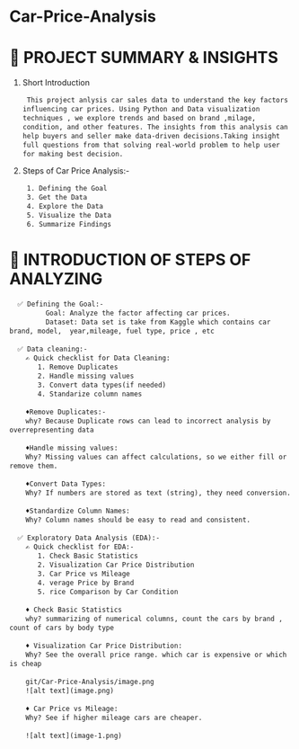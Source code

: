 # Car-Price-Analysis
# 📌 PROJECT SUMMARY & INSIGHTS

1. Short Introduction

        This project anlysis car sales data to understand the key factors influencing car prices. Using Python and Data visualization techniques , we explore trends and based on brand ,milage, condition, and other features. The insights from this analysis can help buyers and seller make data-driven decisions.Taking insight full questions from that solving real-world problem to help user for making best decision.

2. Steps of Car Price Analysis:-

        1. Defining the Goal
        3. Get the Data
        4. Explore the Data
        5. Visualize the Data
        6. Summarize Findings

# 📌 INTRODUCTION OF STEPS OF ANALYZING

      ✅ Defining the Goal:-
             Goal: Analyze the factor affecting car prices.
             Dataset: Data set is take from Kaggle which contains car brand, model,  year,mileage, fuel type, price , etc

      ✅ Data cleaning:-
        ✍️ Quick checklist for Data Cleaning:
           1. Remove Duplicates
           2. Handle missing values
           3. Convert data types(if needed)
           4. Standarize column names
        
        ♦️Remove Duplicates:-
        why? Because Duplicate rows can lead to incorrect analysis by overrepresenting data 

        ♦️Handle missing values:
        Why? Missing values can affect calculations, so we either fill or remove them.

        ♦️Convert Data Types:
        Why? If numbers are stored as text (string), they need conversion.

        ♦️Standardize Column Names:
        Why? Column names should be easy to read and consistent.
     
      ✅ Exploratory Data Analysis (EDA):-
        ✍️ Quick checklist for EDA:-
           1. Check Basic Statistics
           2. Visualization Car Price Distribution
           3. Car Price vs Mileage
           4. verage Price by Brand
           5. rice Comparison by Car Condition

        ♦️ Check Basic Statistics
        why? summarizing of numerical columns, count the cars by brand , count of cars by body type
        
        ♦️ Visualization Car Price Distribution:
        Why? See the overall price range. which car is expensive or which is cheap 

        git/Car-Price-Analysis/image.png
        ![alt text](image.png)

        ♦️ Car Price vs Mileage:
        Why? See if higher mileage cars are cheaper.

        ![alt text](image-1.png)